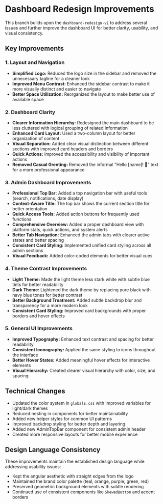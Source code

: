 # Dashboard Redesign Improvements

This branch builds upon the `dashboard-redesign-v1` to address several issues and further improve the dashboard UI for better clarity, usability, and visual consistency.

## Key Improvements

### 1. Layout and Navigation
- **Simplified Logo:** Reduced the logo size in the sidebar and removed the unnecessary tagline for a cleaner look
- **Improved Menu Contrast:** Enhanced the sidebar contrast to make it more visually distinct and easier to navigate
- **Better Space Utilization:** Reorganized the layout to make better use of available space

### 2. Dashboard Clarity
- **Clearer Information Hierarchy:** Redesigned the main dashboard to be less cluttered with logical grouping of related information
- **Enhanced Card Layout:** Used a two-column layout for better organization of content
- **Visual Separation:** Added clear visual distinction between different sections with improved card headers and borders
- **Quick Actions:** Improved the accessibility and visibility of important actions
- **Removed Casual Greeting:** Removed the informal "Hello [name]! 👋" text for a more professional appearance

### 3. Admin Dashboard Improvements
- **Professional Top Bar:** Added a top navigation bar with useful tools (search, notifications, date display)
- **Context-Aware Title:** The top bar shows the current section title for better orientation
- **Quick Access Tools:** Added action buttons for frequently used functions
- **Comprehensive Overview:** Added a proper dashboard view with platform stats, quick actions, and system alerts
- **Better Tab Navigation:** Enhanced the admin tabs with clearer active states and better spacing
- **Consistent Card Styling:** Implemented unified card styling across all admin sections
- **Visual Feedback:** Added color-coded elements for better visual cues

### 4. Theme Contrast Improvements
- **Light Theme:** Made the light theme less stark white with subtle blue tints for better readability
- **Dark Theme:** Lightened the dark theme by replacing pure black with navy blue tones for better contrast
- **Better Background Treatment:** Added subtle backdrop blur and transparency for a more modern look
- **Consistent Card Styling:** Improved card backgrounds with proper borders and hover effects

### 5. General UI Improvements
- **Improved Typography:** Enhanced text contrast and spacing for better readability
- **Consistent Iconography:** Applied the same styling to icons throughout the interface
- **Better Hover States:** Added meaningful hover effects for interactive elements
- **Visual Hierarchy:** Created clearer visual hierarchy with color, size, and spacing

## Technical Changes
- Updated the color system in `globals.css` with improved variables for light/dark themes
- Reduced nesting in components for better maintainability
- Added new helper styles for common UI patterns
- Improved backdrop styling for better depth and layering
- Added new AdminTopBar component for consistent admin header
- Created more responsive layouts for better mobile experience

## Design Language Consistency
These improvements maintain the established design language while addressing usability issues:
- Kept the angular aesthetic with straight edges from the logo
- Maintained the brand color palette (teal, orange, purple, green, red)
- Preserved geometric background elements with subtle rendering
- Continued use of consistent components like `SkewedButton` and accent borders
